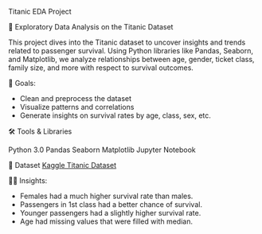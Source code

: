 Titanic EDA Project

🚢 Exploratory Data Analysis on the Titanic Dataset

This project dives into the Titanic dataset to uncover insights and trends related to passenger survival. Using Python libraries like Pandas, Seaborn, and Matplotlib, we analyze relationships between age, gender, ticket class, family size, and more with respect to survival outcomes.

 🥅 Goals:
- Clean and preprocess the dataset
- Visualize patterns and correlations
- Generate insights on survival rates by age, class, sex, etc.

🛠️ Tools & Libraries

Python 3.0
Pandas
Seaborn
Matplotlib
Jupyter Notebook

📌 Dataset
[Kaggle Titanic Dataset](https://www.kaggle.com/competitions/titanic/data)


 🎯💡 Insights:

- Females had a much higher survival rate than males.
- Passengers in 1st class had a better chance of survival.
- Younger passengers had a slightly higher survival rate.
- Age had missing values that were filled with median.
